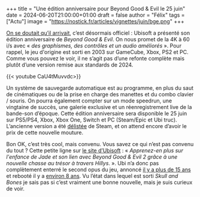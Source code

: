 +++
title = "Une édition anniversaire pour Beyond Good & Evil le 25 juin"
date = 2024-06-20T21:00:00+01:00
draft = false
author = "Félix"
tags = ["Actu"]
image = "https://nostick.fr/articles/vignettes/juin/bge.png"
+++

[On se doutait qu’il arrivait](https://nostickreloaded.substack.com/i/139360804/cherie-jai-remasterise-les-gosses), c’est désormais officiel : Ubisoft a présenté son édition anniversaire de *Beyond Good & Evil*. On nous promet de la 4K à 60 i/s avec « *des graphismes, des contrôles et un audio améliorés* ». Pour rappel, le jeu d'origine est sorti en 2003 sur GameCube, Xbox, PS2 et PC. Comme vous pouvez le voir, il ne s’agit pas d’une refonte complète mais plutôt d’une version remise aux standards de 2024.

{{< youtube CaU4tMuvvdc>}}

Un système de sauvegarde automatique est au programme, en plus du saut de cinématiques ou de la prise en charge des manettes et du combo clavier / souris. On pourra également compter sur un mode speedrun, une vingtaine de succès, une galerie exclusive et un réenregistrement live de la bande-son d’époque. Cette édition anniversaire sera disponible le 25 juin sur PS5/PS4, Xbox, Xbox One, Switch et PC (Steam/Epic et Ubi truc). L’ancienne version a été [délistée](https://store.steampowered.com/app/15130/Beyond_Good_and_Evil/) de Steam, et on attend encore d’avoir le prix de cette nouvelle mouture.

Bon OK, c’est très cool, mais convenu. Vous savez ce qui n’est pas convenu du tout ? Cette petite ligne sur [le site d’Ubisoft](https://www.ubisoft.com/fr-fr/game/beyond-good-and-evil/20th-anniversary-edition) :  « *Apprenez-en plus sur l'enfance de Jade et son lien avec Beyond Good & Evil 2 grâce à une nouvelle chasse au trésor à travers Hillys*. ». Ubi n’a donc pas complètement enterré le second opus du jeu, annoncé [il y a plus de 15 ans](https://www.youtube.com/watch?v=-nh6qcfSEg4) et rebooté il y a [environ 8 ans](https://www.facebook.com/beyondgoodandevil/photos/a.168617863187768.35250.131546723561549/1068744866508392/?type=3&theater). Vu l’état dans lequel est sorti *Skull and Bones* je sais pas si c’est vraiment une bonne nouvelle, mais je suis curieux de voir.
